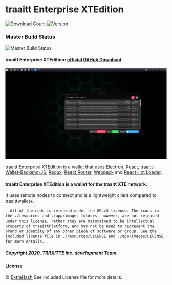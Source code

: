 # traaitt Enterprise XTEdition

![Download Count](https://img.shields.io/github/downloads/TRRXITTE/traaittEnterpriseXTEdition/total.svg)
![Version](https://img.shields.io/github/v/release/TRRXITTE/traaittEnterpriseXTEdition)

### Master Build Status

![Master Build Status](https://github.com/TRRXITTE/traaittEnterpriseXTEdition/workflows/Build%20Proton/badge.svg?branch=master)

#### traaitt Enterprise XTEdition: [official GitHub Download](https://GitHub.com/TRRXITTE/traaittEnterpriseXTEdition/releases)
<img src="https://github.com/TRRXITTE/traaittEnterpriseXTEdition/blob/master/screenshots/screenshot.png">
<p>
  traaitt Enterprise XTEdition is a wallet that uses <a href="http://electron.atom.io/">Electron</a>, <a href="https://facebook.github.io/react/">React</a>, <a href="https://github.com/TRRXITTE/traaitt-wallet-backend-js">traaitt-Wallet-Backend-JS</a>, <a href="https://github.com/reactjs/redux">Redux</a>, <a href="https://github.com/reactjs/react-router">React Router</a>, <a href="http://webpack.github.io/docs/">Webpack</a> and <a href="https://github.com/gaearon/react-hot-loader">React Hot Loader</a>.
</p>




#### traaitt Enterprise XTEdition is a wallet for the traaitt XTE network.

 It uses remote nodes to connect and is a lightweight client compared to traaittwallet+.


```
  All of the code is released under the GPLv3 license. The icons in the ./resources and ./app/images folders, however, are not released under this license, rather they are maintained to be intellectual property of traaittPlatform, and may not be used to represent the brand or identity of any other piece of software or group. See the included license file in ./resources/LICENSE and ./app/images/LICENSE for more details.
```
##### Copyright 2020, TRRXITTE inc. development Team.

#### License
© [ExtraHash](https://github.com/ExtraHash)
See included License file for more details.
